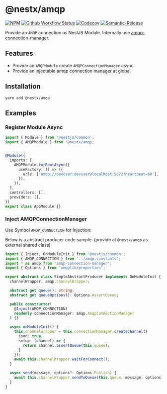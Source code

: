 # @nestx/amqp

[![NPM](https://img.shields.io/npm/v/@nestx/amqp.svg)](https://www.npmjs.com/package/@nestx/amqp)
[![Github Workflow Status](https://github.com/nest-x/nestx-amqp/workflows/ci/badge.svg)](https://github.com/nest-x/nestx-amqp)
[![Codecov](https://codecov.io/gh/nest-x/nestx-amqp/branch/master/graph/badge.svg)](https://codecov.io/gh/nest-x/nestx-amqp)
[![Semantic-Release](https://img.shields.io/badge/%20%20%F0%9F%93%A6%F0%9F%9A%80-semantic--release-e10079.svg)](https://github.com/semantic-release/semantic-release)


Provide an `AMQP` connection as NestJS Module. Internally use [amqp-connection-manager](https://www.npmjs.com/package/amqp-connection-manager).



## Features

- Provide an `AMQPModule` create `AMQPConnectionManager` async
- Provide an injectable amqp connection manager at global


## Installation

```shell script
yarn add @nestx/amqp
```


## Examples

### Register Module Async


```typescript
import { Module } from '@nestjs/common';
import { AMQPModule } from '@nestx/amqp;


@Module({
  imports: [
    AMQPModule.forRootAsync({
      useFactory: () => ({
        urls: ['amqp://devuser:devuser@localhost:5672?heartbeat=60'],
      }),
    }),
  ],
  controllers: [],
  providers: [],
})
export class AppModule {}
```


### Inject AMQPConnectionManager

Use Symbol `AMQP_CONNECTION` for Injection:

Below is a abstract producer code sample. (provide at `@nestx/amqp` as external shared class)

```typescript
import { Inject, OnModuleInit } from '@nestjs/common';
import { AMQP_CONNECTION } from '../amqp.constants';
import * as amqp from 'amqp-connection-manager';
import { Options } from 'amqplib/properties';

export abstract class SimpleAbstractProducer implements OnModuleInit {
  channelWrapper: amqp.ChannelWrapper;

  abstract get queue(): string;
  abstract get queueOptions(): Options.AssertQueue;

  public constructor(
    @Inject(AMQP_CONNECTION)
    readonly connectionManager: amqp.AmqpConnectionManager
  ) {}

  async onModuleInit() {
    this.channelWrapper = this.connectionManager.createChannel({
      json: true,
      setup: (channel) => {
        return channel.assertQueue(this.queue);
      }
    });
    await this.channelWrapper.waitForConnect();
  }

  async send(message, options?: Options.Publish) {
    await this.channelWrapper.sendToQueue(this.queue, message, options);
  }
}

```
